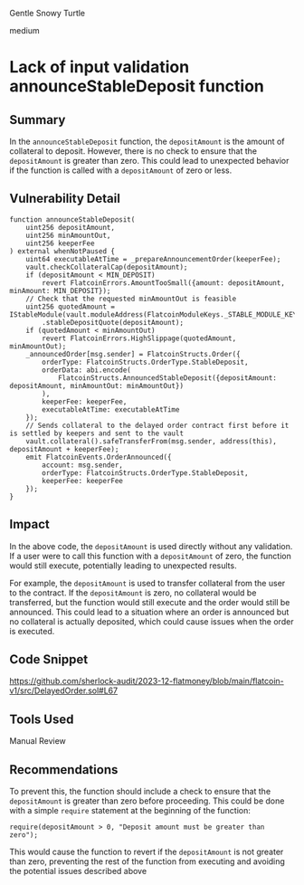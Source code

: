 Gentle Snowy Turtle

medium

# Lack of input validation announceStableDeposit function

## Summary
In the `announceStableDeposit` function, the `depositAmount` is the amount of collateral to deposit. However, there is no check to ensure that the `depositAmount` is greater than zero. This could lead to unexpected behavior if the function is called with a `depositAmount` of zero or less. 

## Vulnerability Detail

```solidity
function announceStableDeposit(
    uint256 depositAmount,
    uint256 minAmountOut,
    uint256 keeperFee
) external whenNotPaused {
    uint64 executableAtTime = _prepareAnnouncementOrder(keeperFee);
    vault.checkCollateralCap(depositAmount);
    if (depositAmount < MIN_DEPOSIT)
        revert FlatcoinErrors.AmountTooSmall({amount: depositAmount, minAmount: MIN_DEPOSIT});
    // Check that the requested minAmountOut is feasible
    uint256 quotedAmount = IStableModule(vault.moduleAddress(FlatcoinModuleKeys._STABLE_MODULE_KEY))
        .stableDepositQuote(depositAmount);
    if (quotedAmount < minAmountOut)
        revert FlatcoinErrors.HighSlippage(quotedAmount, minAmountOut);
    _announcedOrder[msg.sender] = FlatcoinStructs.Order({
        orderType: FlatcoinStructs.OrderType.StableDeposit,
        orderData: abi.encode(
            FlatcoinStructs.AnnouncedStableDeposit({depositAmount: depositAmount, minAmountOut: minAmountOut})
        ),
        keeperFee: keeperFee,
        executableAtTime: executableAtTime
    });
    // Sends collateral to the delayed order contract first before it is settled by keepers and sent to the vault
    vault.collateral().safeTransferFrom(msg.sender, address(this), depositAmount + keeperFee);
    emit FlatcoinEvents.OrderAnnounced({
        account: msg.sender,
        orderType: FlatcoinStructs.OrderType.StableDeposit,
        keeperFee: keeperFee
    });
}
```

## Impact

In the above code, the `depositAmount` is used directly without any validation. If a user were to call this function with a `depositAmount` of zero, the function would still execute, potentially leading to unexpected results. 

For example, the `depositAmount` is used to transfer collateral from the user to the contract. If the `depositAmount` is zero, no collateral would be transferred, but the function would still execute and the order would still be announced. This could lead to a situation where an order is announced but no collateral is actually deposited, which could cause issues when the order is executed.

## Code Snippet
https://github.com/sherlock-audit/2023-12-flatmoney/blob/main/flatcoin-v1/src/DelayedOrder.sol#L67

## Tools Used
Manual Review

## Recommendations
To prevent this, the function should include a check to ensure that the `depositAmount` is greater than zero before proceeding. This could be done with a simple `require` statement at the beginning of the function:

```solidity
require(depositAmount > 0, "Deposit amount must be greater than zero");
```

This would cause the function to revert if the `depositAmount` is not greater than zero, preventing the rest of the function from executing and avoiding the potential issues described above

